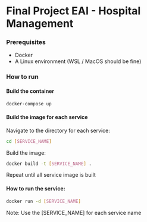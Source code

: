 # Final Project EAI - Hospital Management

### Prerequisites
- Docker
- A Linux environment (WSL / MacOS should be fine)


### How to run
#### Build the container
```bash
docker-compose up
```
#### Build the image for each service
Navigate to the directory for each service:
```bash
cd [SERVICE_NAME]
```

Build the image:
```bash
docker build -t [SERVICE_NAME] .
```

Repeat until all service image is built

#### How to run the service:
```bash
docker run -d [SERVICE_NAME]
```

Note: Use the [SERVICE_NAME] for each service name
